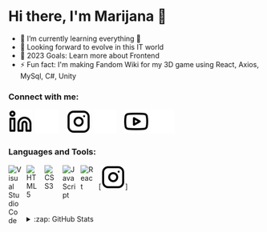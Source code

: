 # Hi there, I'm Marijana 👋 

- 🌱 I’m currently learning everything 🤣
- 👯 Looking forward to evolve in this IT world
- 🥅 2023 Goals: Learn more about Frontend
- ⚡ Fun fact: I'm making Fandom Wiki for my 3D game using React, Axios, MySql, C#, Unity

### Connect with me:

[![website](./img/linkedin-light.svg)](https://linkedin.com/in/marijana-vranjes#gh-light-mode-only)
[![website](./img/linkedin-dark.svg)](https://linkedin.com/in/marijana-vranjes/#gh-dark-mode-only)
&nbsp;&nbsp;
[![website](./img/instagram-light.svg)](https://instagram.com/marijana_vranjes/#gh-light-mode-only)
[![website](./img/instagram-dark.svg)](https://instagram.com/marijana_vranjes/#gh-dark-mode-only)
&nbsp;&nbsp;
[![website](./img/youtube-light.svg)](https://youtube.com/@marijanavranjes#gh-light-mode-only)
[![website](./img/youtube-dark.svg)](https://youtube.com/@marijanavranjes#gh-dark-mode-only)

### Languages and Tools:
[![website](./img/instagram-light.svg)]
<img align="left" alt="Visual Studio Code" width="26px" src='./img/visualstudiocode' style="padding-right:10px;" />
<img align="left" alt="HTML5" width="26px" src="https://cdn.jsdelivr.net/gh/devicons/devicon/icons/html5/html5-original.svg" style="padding-right:10px;" />
<img align="left" alt="CSS3" width="26px" src="https://cdn.jsdelivr.net/gh/devicons/devicon/icons/css3/css3-original.svg" style="padding-right:10px;" />
<img align="left" alt="JavaScript" width="26px" src="https://cdn.jsdelivr.net/gh/devicons/devicon/icons/javascript/javascript-original.svg" style="padding-right:10px;" />
<img align="left" alt="React" width="26px" src="https://cdn.jsdelivr.net/gh/devicons/devicon/icons/react/react-original.svg" style="padding-right:10px;" />
<br><br><br>
<details>
 <summary>:zap: GitHub Stats</summary>

  <img align="left" alt="marijana-vranjes's GitHub Stats" src="https://github-readme-stats.vercel.app/api?username=marijana-vranjes&show_icons=true&hide_border=false&title_color=ff652f&icon_color=FFE400&bg_color=09131B&text_color=ffffff&border_color=0c1a25" />
</details>
